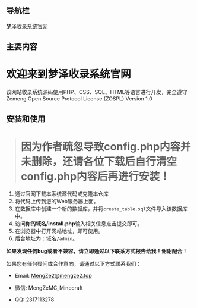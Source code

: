 ## 导航栏

[梦泽收录系统官网](https://mengzemc.github.io)

## 主要内容

# 欢迎来到梦泽收录系统官网

该网站收录系统源码使用PHP、CSS、SQL、HTML等语言进行开发，完全遵守Zemeng Open Source Protocol License (ZOSPL) Version 1.0

## 安装和使用

># 因为作者疏忽导致config.php内容并未删除，还请各位下载后自行清空config.php内容后再进行安装！

1. 通过官网下载本系统源代码或克隆本仓库
2. 将代码上传到您的Web服务器上面。
3. 在数据库中创建一个新的数据库，并将`create_table.sql`文件导入该数据库中。
4. 访问**你的域名/install.php**输入相关信息点击提交即可。
5. 在浏览器中打开网站地址，即可使用。
6. 后台地址为：域名`/admin`。

**如果发现任何bug或者不兼容，请立即通过以下联系方式报告给我！谢谢配合！**

如果您有任何疑问或合作意向，请通过以下方式联系我们：

- Email: MengZe2@mengze2.top
- 微信: MengZeMC_Minecraft
- QQ: 2317113278


  [1]: https://1drv.ms/u/s!ArZFFCkF7-32gQ2kCtaKvziNiB6L
  [2]: https://drive.google.com/file/d/1-A5TPmwOnZl7Be0BBA-LPYtzXn8752F7/view?usp=drivesdk